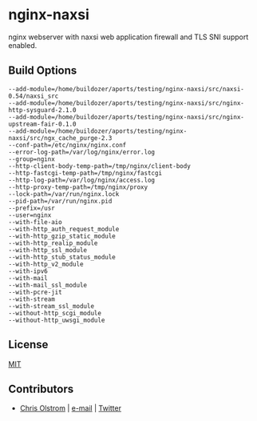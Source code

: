 nginx-naxsi
===========

nginx webserver with naxsi web application firewall and TLS SNI support enabled.

## Build Options
```
--add-module=/home/buildozer/aports/testing/nginx-naxsi/src/naxsi-0.54/naxsi_src
--add-module=/home/buildozer/aports/testing/nginx-naxsi/src/nginx-http-sysguard-2.1.0
--add-module=/home/buildozer/aports/testing/nginx-naxsi/src/nginx-upstream-fair-0.1.0
--add-module=/home/buildozer/aports/testing/nginx-naxsi/src/ngx_cache_purge-2.3
--conf-path=/etc/nginx/nginx.conf
--error-log-path=/var/log/nginx/error.log
--group=nginx
--http-client-body-temp-path=/tmp/nginx/client-body
--http-fastcgi-temp-path=/tmp/nginx/fastcgi
--http-log-path=/var/log/nginx/access.log
--http-proxy-temp-path=/tmp/nginx/proxy
--lock-path=/var/run/nginx.lock
--pid-path=/var/run/nginx.pid
--prefix=/usr
--user=nginx
--with-file-aio
--with-http_auth_request_module
--with-http_gzip_static_module
--with-http_realip_module
--with-http_ssl_module
--with-http_stub_status_module
--with-http_v2_module
--with-ipv6
--with-mail
--with-mail_ssl_module
--with-pcre-jit
--with-stream
--with-stream_ssl_module
--without-http_scgi_module
--without-http_uwsgi_module
```

## License

[MIT](https://tldrlegal.com/license/mit-license)

## Contributors

* [Chris Olstrom](https://colstrom.github.io/) | [e-mail](mailto:chris@olstrom.com) | [Twitter](https://twitter.com/ChrisOlstrom)
